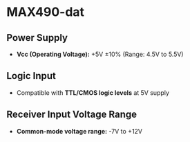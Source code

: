 
# MAX490-dat

## Power Supply
- **Vcc (Operating Voltage):** +5V ±10% (Range: 4.5V to 5.5V)

## Logic Input
- Compatible with **TTL/CMOS logic levels** at 5V supply

## Receiver Input Voltage Range
- **Common-mode voltage range:** -7V to +12V

